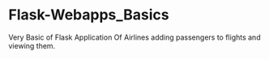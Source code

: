 # Flask-Webapps_Basics
Very Basic of Flask Application Of Airlines adding passengers to flights and viewing them.

